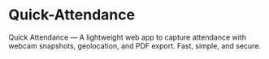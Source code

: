 # Quick-Attendance
Quick Attendance — A lightweight web app to capture attendance with webcam snapshots, geolocation, and PDF export. Fast, simple, and secure.
